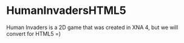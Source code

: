 HumanInvadersHTML5
==================

Human Invaders is a 2D game that was created in XNA 4, but we will convert for HTML5 =)
